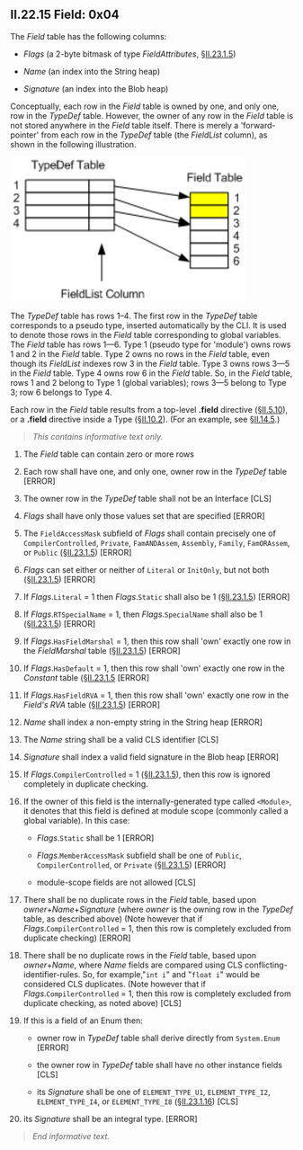 ## II.22.15 Field: 0x04

The _Field_ table has the following columns:

 * _Flags_ (a 2-byte bitmask of type _FieldAttributes_, §[II.23.1.5](ii.23.1.5-flags-for-fields-fieldattributes.md))

 * _Name_ (an index into the String heap)

 * _Signature_ (an index into the Blob heap)

Conceptually, each row in the _Field_ table is owned by one, and only one, row in the _TypeDef_ table. However, the owner of any row in the _Field_ table is not stored anywhere in the _Field_ table itself. There is merely a 'forward-pointer' from each row in the _TypeDef_ table (the _FieldList_ column), as shown in the following illustration.

 ![](ii.22.15-field-figure-1.png)

The _TypeDef_ table has rows 1&ndash;4. The first row in the _TypeDef_ table corresponds to a pseudo type, inserted automatically by the CLI. It is used to denote those rows in the _Field_ table corresponding to global variables. The _Field_ table has rows 1&mdash;6. Type 1 (pseudo type for 'module') owns rows 1 and 2 in the _Field_ table. Type 2 owns no rows in the _Field_ table, even though its _FieldList_ indexes row 3 in the _Field_ table. Type 3 owns rows 3&mdash;5 in the _Field_ table. Type 4 owns row 6 in the _Field_ table.  So, in the _Field_ table, rows 1 and 2 belong to Type 1 (global variables); rows 3&mdash;5 belong to Type 3; row 6 belongs to Type 4.

Each row in the _Field_ table results from a top-level **.field** directive (§[II.5.10](ii.5.10-ilasm-source-files.md)), or a **.field** directive inside a Type (§[II.10.2](#todo-missing-hyperlink)). (For an example, see §[II.14.5](#todo-missing-hyperlink).)

> _This contains informative text only._

 1. The _Field_ table can contain zero or more rows

 2. Each row shall have one, and only one, owner row in the _TypeDef_ table \[ERROR\]

 3. The owner row in the _TypeDef_ table shall not be an Interface \[CLS\]

 4. _Flags_ shall have only those values set that are specified \[ERROR\]

 5. The `FieldAccessMask` subfield of _Flags_ shall contain precisely one of `CompilerControlled`, `Private`, `FamANDAssem`, `Assembly`, `Family`, `FamORAssem`, or `Public` (§[II.23.1.5](ii.23.1.5-flags-for-fields-fieldattributes.md)) \[ERROR\]

 6. _Flags_ can set either or neither of `Literal` or `InitOnly`, but not both (§[II.23.1.5](ii.23.1.5-flags-for-fields-fieldattributes.md)) \[ERROR\]

 7. If _Flags_.`Literal` = 1 then _Flags_.`Static` shall also be 1 (§[II.23.1.5](ii.23.1.5-flags-for-fields-fieldattributes.md)) \[ERROR\]

 8. If _Flags_.`RTSpecialName` = 1, then _Flags_.`SpecialName` shall also be 1 (§[II.23.1.5](ii.23.1.5-flags-for-fields-fieldattributes.md)) \[ERROR\]

 9. If _Flags_.`HasFieldMarshal` = 1, then this row shall 'own' exactly one row in the _FieldMarshal_ table (§[II.23.1.5](ii.23.1.5-flags-for-fields-fieldattributes.md)) \[ERROR\]

 10. If _Flags_.`HasDefault` = 1, then this row shall 'own' exactly one row in the _Constant_ table (§[II.23.1.5](ii.23.1.5-flags-for-fields-fieldattributes.md) \[ERROR\]

 11. If _Flags_.`HasFieldRVA` = 1, then this row shall 'own' exactly one row in the _Field's RVA_ table (§[II.23.1.5](ii.23.1.5-flags-for-fields-fieldattributes.md)) \[ERROR\]

 12. _Name_ shall index a non-empty string in the String heap \[ERROR\]

 13. The _Name_ string shall be a valid CLS identifier \[CLS\]

 14. _Signature_ shall index a valid field signature in the Blob heap \[ERROR\]

 15. If _Flags_.`CompilerControlled` = 1 (§[II.23.1.5](ii.23.1.5-flags-for-fields-fieldattributes.md)), then this row is ignored completely in duplicate checking.

 16. If the owner of this field is the internally-generated type called `<Module>`, it denotes that this field is defined at module scope (commonly called a global variable). In this case:

     * _Flags_.`Static` shall be 1 \[ERROR\] 

     * _Flags_.`MemberAccessMask` subfield shall be one of `Public`, `CompilerControlled`, or `Private` (§[II.23.1.5](ii.23.1.5-flags-for-fields-fieldattributes.md)) \[ERROR\]

     * module-scope fields are not allowed  \[CLS\]

 17. There shall be no duplicate rows in the _Field_ table, based upon _owner_+_Name_+_Signature_ (where _owner_ is the owning row in the _TypeDef_ table, as described above) (Note however that if _Flags_.`CompilerControlled` = 1, then this row is completely excluded from duplicate checking) \[ERROR\]

 18. There shall be no duplicate rows in the _Field_ table, based upon _owner_+_Name_, where _Name_ fields are compared using CLS conflicting-identifier-rules. So, for example,"`int i`" and "`float i`" would be considered CLS duplicates. (Note however that if _Flags_.`CompilerControlled` = 1, then this row is completely excluded from duplicate checking, as noted above) \[CLS\]

 19. If this is a field of an Enum then: 
 
     * owner row in _TypeDef_ table shall derive directly from `System.Enum` \[ERROR\]

     * the owner row in _TypeDef_ table shall have no other instance fields \[CLS\]

     * its _Signature_ shall be one of `ELEMENT_TYPE_U1`, `ELEMENT_TYPE_I2`, `ELEMENT_TYPE_I4`, or `ELEMENT_TYPE_I8` (§[II.23.1.16](ii.23.1.16-element-types-used-in-signatures.md)) \[CLS\]

 20. its _Signature_ shall be an integral type. \[ERROR\]

> _End informative text._
